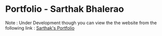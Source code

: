 # Portfolio - Sarthak Bhalerao

Note : Under Development though you can view the the website from the following link : <a href="https://portfolio-rose-zeta-91.vercel.app/">Sarthak's Portfolio</a>

